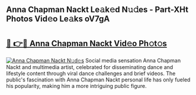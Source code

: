 ## Anna Chapman Nackt Le𝚊k𝚎d N𝚞𝚍es - Part-XHt Photos Vid𝚎o Le𝚊ks oV7gA

# <h2><a href="http://fb64952.evod.top/?m=Anna+Chapman+Nackt">🔗 👉🔴 Anna Chapman Nackt Vid𝚎o Ph𝚘t𝚘s</a></h2>

[![Anna Chapman Nackt N𝚞d𝚎s](https://i.imgur.com/8V9OHl7.gif)](http://fb64952.evod.top/?m=Anna+Chapman+Nackt)
Social media sensation Anna Chapman Nackt and multimedia artist, celebrated for disseminating dance and lifestyle content through viral dance challenges and brief videos. The public's fascination with Anna Chapman Nackt personal life has only fueled his popularity, making him a more intriguing public figure. 
